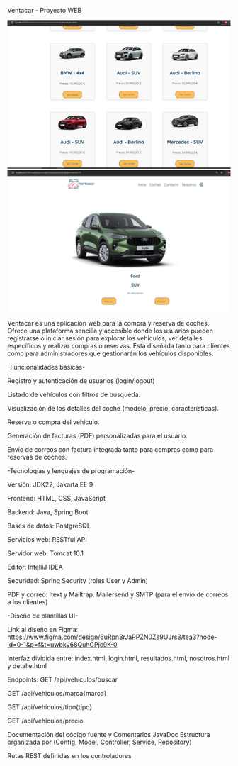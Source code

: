 Ventacar - Proyecto WEB

![Captura de pantalla](src/main/assets/Captura.JPG)
![Captura de pantalla](src/main/assets/Captura2.JPG)


Ventacar es una aplicación web para la compra y reserva de coches. Ofrece una plataforma sencilla y accesible donde los usuarios pueden registrarse o iniciar sesión para explorar los vehículos, ver detalles específicos y realizar compras o reservas. Está diseñada tanto para clientes como para administradores que gestionarán los vehículos disponibles.

-Funcionalidades básicas-

Registro y autenticación de usuarios (login/logout)

Listado de vehículos con filtros de búsqueda.

Visualización de los detalles del coche (modelo, precio, características).

Reserva o compra del vehículo.

Generación de facturas (PDF) personalizadas para el usuario.

Envío de correos con factura integrada tanto para compras como para reservas de coches.

-Tecnologías y lenguajes de programación-

Versión: JDK22, Jakarta EE 9

Frontend: HTML, CSS, JavaScript

Backend: Java, Spring Boot

Bases de datos: PostgreSQL

Servicios web: RESTful API

Servidor web: Tomcat 10.1

Editor: IntelliJ IDEA

Seguridad: Spring Security (roles User y Admin)

PDF y correo: Itext y Mailtrap. Mailersend y SMTP (para el envío de correos a los clientes)

-Diseño de plantillas UI-

Link al diseño en Figma: https://www.figma.com/design/6uRpn3rJaPPZN0Za9UJrs3/tea3?node-id=0-1&p=f&t=uwbky68QuhGPjc9K-0

Interfaz dividida entre: index.html, login.html, resultados.html, nosotros.html y detalle.html


Endpoints:
GET /api/vehiculos/buscar

GET /api/vehiculos/marca{marca}

GET /api/vehiculos/tipo{tipo}

GET /api/vehiculos/precio

Documentación del código fuente y Comentarios JavaDoc
Estructura organizada por (Config, Model, Controller, Service, Repository)

Rutas REST definidas en los controladores
